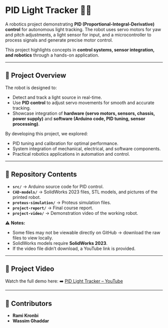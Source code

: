 # PID Light Tracker 🚦🤖

A robotics project demonstrating **PID (Proportional-Integral-Derivative) control** for autonomous light tracking. The robot uses servo motors for yaw and pitch adjustments, a light sensor for input, and a microcontroller to process signals and generate precise motor control.

This project highlights concepts in **control systems, sensor integration, and robotics** through a hands-on application.

---

## 📌 Project Overview

The robot is designed to:

* Detect and track a light source in real-time.
* Use **PID control** to adjust servo movements for smooth and accurate tracking.
* Showcase integration of **hardware (servo motors, sensors, chassis, power supply)** and **software (Arduino code, PID tuning, sensor processing)**.

By developing this project, we explored:

* PID tuning and calibration for optimal performance.
* System integration of mechanical, electrical, and software components.
* Practical robotics applications in automation and control.

---

## 📂 Repository Contents

* **`src/`** → Arduino source code for PID control.
* **`CAD-models/`** → SolidWorks 2023 files, STL models, and pictures of the printed robot.
* **`proteus-simulation/`** → Proteus simulation files.
* **`project-report/`** → Final course report.
* **`project-video/`** → Demonstration video of the working robot.

⚠️ **Notes:**

* Some files may not be viewable directly on GitHub → download the raw files to view locally.
* SolidWorks models require **SolidWorks 2023**.
* If the video file didn’t download, a YouTube link is provided.

---

## 🎥 Project Video

Watch the full demo here:
➡️ [PID Light Tracker – YouTube](https://youtu.be/Ye032oekX0A)

---

## 👥 Contributors

* **Rami Kronbi**
* **Wassim Ghaddar**
